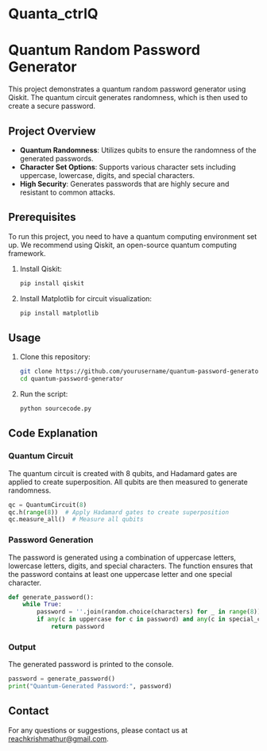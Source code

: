 # Quanta_ctrlQ
# Quantum Random Password Generator

This project demonstrates a quantum random password generator using Qiskit. The quantum circuit generates randomness, which is then used to create a secure password.

## Project Overview

- **Quantum Randomness**: Utilizes qubits to ensure the randomness of the generated passwords.
- **Character Set Options**: Supports various character sets including uppercase, lowercase, digits, and special characters.
- **High Security**: Generates passwords that are highly secure and resistant to common attacks.

## Prerequisites

To run this project, you need to have a quantum computing environment set up. We recommend using Qiskit, an open-source quantum computing framework.

1. Install Qiskit:
    ```bash
    pip install qiskit
    ```

2. Install Matplotlib for circuit visualization:
    ```bash
    pip install matplotlib
    ```


## Usage

1. Clone this repository:
    ```bash
    git clone https://github.com/yourusername/quantum-password-generator.git
    cd quantum-password-generator
    ```

2. Run the script:
    ```bash
    python sourcecode.py
    ```

## Code Explanation

### Quantum Circuit

The quantum circuit is created with 8 qubits, and Hadamard gates are applied to create superposition. All qubits are then measured to generate randomness.

```python
qc = QuantumCircuit(8)
qc.h(range(8))  # Apply Hadamard gates to create superposition
qc.measure_all()  # Measure all qubits
```

### Password Generation

The password is generated using a combination of uppercase letters, lowercase letters, digits, and special characters. The function ensures that the password contains at least one uppercase letter and one special character.

```python
def generate_password():
    while True:
        password = ''.join(random.choice(characters) for _ in range(8))
        if any(c in uppercase for c in password) and any(c in special_chars for c in password):
            return password
```

### Output

The generated password is printed to the console.

```python
password = generate_password()
print("Quantum-Generated Password:", password)
```


## Contact

For any questions or suggestions, please contact us at reachkrishmathur@gmail.com.
